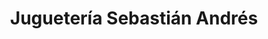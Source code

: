 ---
title: "Juguetería Sebastián Andrés"
url: /chimbarongo/jugueteria-sebastian-andres/
shop: Spielzeug
---